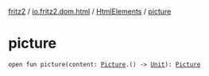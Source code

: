 [fritz2](../../index.md) / [io.fritz2.dom.html](../index.md) / [HtmlElements](index.md) / [picture](./picture.md)

# picture

`open fun picture(content: `[`Picture`](../-picture/index.md)`.() -> `[`Unit`](https://kotlinlang.org/api/latest/jvm/stdlib/kotlin/-unit/index.html)`): `[`Picture`](../-picture/index.md)